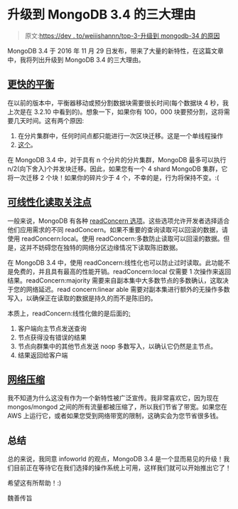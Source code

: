 # 升级到 MongoDB 3.4 的三大理由

> 原文:[https://dev . to/weiiishannn/top-3-升级到 mongodb-34 的原因](https://dev.to/weiiishannn/top-3-reasons-to-upgrade-to-mongodb-34)

MongoDB 3.4 于 2016 年 11 月 29 日发布，带来了大量的新特性，在这篇文章中，我将列出升级到 MongoDB 3.4 的三大理由。

## [更快的平衡](https://docs.mongodb.com/manual/release-notes/3.4/#faster-balancing)

在以前的版本中，平衡器移动或预分割数据块需要很长时间(每个数据块 4 秒，我上次是在 3.2.10 中看到的)。想象一下，如果你有 100，000 块要预分割，这将需要几天时间。这有两个原因:

1.  在分片集群中，任何时间点都只能进行一次区块迁移。这是一个单线程操作
2.  [这个](https://jira.mongodb.org/browse/SERVER-26778)。

在 MongoDB 3.4 中，对于具有 n 个分片的分片集群，MongoDB 最多可以执行 n/2(向下舍入)个并发块迁移。因此，如果您有一个 4 shard MongoDB 集群，它将一次迁移 2 个块！如果你的碎片少于 4 个，不幸的是，行为将保持不变。:(

## [可线性化读取关注点](https://docs.mongodb.com/manual/release-notes/3.4/#linearizable-read-concern)

一般来说，MongoDB 有各种 [readConcern 选项](https://docs.mongodb.com/manual/reference/read-concern/#read-concern-levels)。这些选项允许开发者选择适合他们应用需求的不同 readConcern。如果不重要的查询读取可以回滚的数据，请使用 readConcern:local。使用 readConcern:多数防止读取可以回滚的数据。但是，这并不妨碍您在独特的网络分区边缘情况下读取陈旧数据。

在 MongoDB 3.4 中，使用 readConcern:线性化也可以防止过时读取。此功能不是免费的，并且具有最高的性能开销。readConcern:local 仅需要 1 次操作来返回结果。readConcern:majority 需要来自副本集中大多数节点的多数确认，这取决于您的网络延迟。read concern:linear able 需要对副本集进行额外的无操作多数写入，以确保正在读取的数据是持久的而不是陈旧的。

本质上，readConcern:线性化做的是后面的[:](https://jira.mongodb.org/browse/SERVER-24497)

1.  客户端向主节点发送查询
2.  节点获得没有错误的结果
3.  节点向群集中的其他节点发送 noop 多数写入，以确认它仍然是主节点。
4.  结果返回给客户端

## [网络压缩](https://docs.mongodb.com/manual/reference/configuration-options/#net-compression-option)

我不知道为什么这没有作为一个新特性被广泛宣传。我非常喜欢它，因为现在 mongos/mongod 之间的所有流量都被压缩了，所以我们节省了带宽。如果您在 AWS 上运行它，或者如果您受到网络带宽的限制，这确实会为您节省很多钱。

## 总结

总的来说，我同意 infoworld 的观点，MongoDB 3.4 是一个显而易见的升级！我们目前正在等待它在我们选择的操作系统上可用，这样我们就可以开始推出它了！

希望这有所帮助！:)

魏善传旨